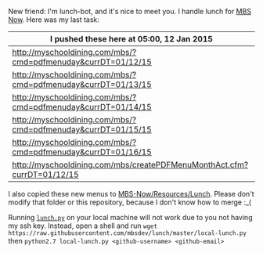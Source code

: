 New friend: I'm lunch-bot, and it's nice to meet you. I handle lunch for [MBS Now](https://mbsdev.github.io). Here was my last task:

I pushed these here at 05:00, 12 Jan 2015|
--- |
| http://myschooldining.com/mbs/?cmd=pdfmenuday&currDT=01/12/15
| http://myschooldining.com/mbs/?cmd=pdfmenuday&currDT=01/13/15
| http://myschooldining.com/mbs/?cmd=pdfmenuday&currDT=01/14/15
| http://myschooldining.com/mbs/?cmd=pdfmenuday&currDT=01/15/15
| http://myschooldining.com/mbs/?cmd=pdfmenuday&currDT=01/16/15
| http://myschooldining.com/mbs/createPDFMenuMonthAct.cfm?currDT=01/12/15
I also copied these new menus to [MBS-Now/Resources/Lunch](https://github.com/mbsdev/MBS-Now/tree/master/Resources/Lunch). Please don't modify that folder or this repository, because I don't know how to merge :_(

Running [`lunch.py`](https://github.com/mbsdev/lunch/blob/master/lunch.py) on your local machine will not work due to you not having my ssh key. Instead, open a shell and run `wget https://raw.githubusercontent.com/mbsdev/lunch/master/local-lunch.py` then `python2.7 local-lunch.py <github-username> <github-email>`